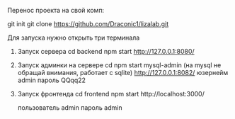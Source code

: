 Перенос проекта на свой комп:

git init
git clone https://github.com/Draconic1/lizalab.git

Для запуска нужно открыть три терминала

1. Запуск сервера
    cd backend
    npm start
    http://127.0.0.1:8080/

2. Запуск админки на сервере
    cd
    npm start mysql-admin (на mysql не обращай внимания, работает с sqlite)
    http://127.0.0.1:8082/ 
    юзернейм admin
    пароль QQqq22

3. Запуск фронтенда
    cd frontend
    npm start
    http://localhost:3000/
    
    пользователь admin
    пароль admin
